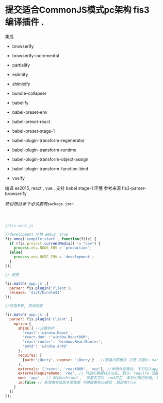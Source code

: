 # 提交适合CommonJS模式pc架构 fis3 编译插件 .

集成

- browserify
- browserify-incremental
- partialify
- eslintify
- shimixify
- bundle-collapser

- babelify
- babel-preset-env
- babel-preset-react
- babel-preset-stage-1
- babel-plugin-transform-regenerator
- babel-plugin-transform-runtime
- babel-plugin-transform-object-assign
- babel-plugin-transform-function-bind
- vueify

编译 es2015, react , vue , 支持 babel stage-1 环境
参考来源 fis3-parser-browserify

*项目根目录下必须要有*`package.json`

```javascript



//fis-conf.js

//development 环境 debug：true
fis.once('compile:start', function(file) {
  if (fis.project.currentMedia() != "dev") {
    process.env.NODE_ENV = 'production';
  }else{
    process.env.NODE_ENV = 'development';
  }
});

// 使用

fis.match('app.js',{
  parser: fis.plugin('client'),
  release: 'dist/bundle$1'
});

//可选参数, 高级配置

fis.match('app.js',{
  parser: fis.plugin('client',{
    option:{
      shims:{ //设置垫片
        'react':'window.React',
        'react-dom' :'window.ReactDOM',
        'react-router': 'window.ReactRouter',
        'antd': 'window.antd'
      },
      requires: [
        {path:'jQuery', expose: 'jQuery'}   //暴露内部模块 方便 外部js var $ = require('jQuery')
      ],
      externals: ['react', 'reactDOM', 'vue'], //申明外部模块, 不打包入app.js
      externalRequireName: 'req', // 外部引用模块方法名, 默认: require 设置为req后 require 外部模块:  var $ = req('jQuery');
      umd: 'app' , // 默认undfined ,  设置名字后 .umd打包  单独引用的时候, 可以访问 window.app 
      ie:false // 新增兼容低版本瀏覽器 不開啟兼容ie模式 ,開啟為true
    }
  })
});








```
